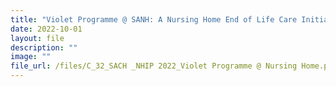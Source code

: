 ```yaml
---
title: "Violet Programme @ SANH: A Nursing Home End of Life Care Initiative"
date: 2022-10-01
layout: file
description: ""
image: ""
file_url: /files/C_32_SACH _NHIP 2022_Violet Programme @ Nursing Home.pdf
---
```

